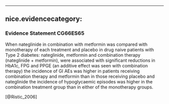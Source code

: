 
---
nice.evidencecategory: 
---

### Evidence Statement CG66ES65
When nateglinide in combination with metformin was compared with monotherapy of each treatment and placebo in drug naive patients with Type 2 diabetes: nateglinide, metformin and combination therapy (nateglinide + metformin), were associated with significant reductions in HbA1c, FPG and PPGE (an additive effect was seen with combination therapy)  the incidence of GI AEs was higher in patients receiving combination therapy and metformin than in those receiving placebo and nateglinide  the incidence of hypoglycaemic episodes was higher in the combination treatment group than in either of the monotherapy groups.

[@Ristic_2006]

